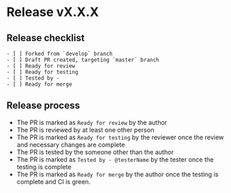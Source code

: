 # Release vX.X.X

## Release checklist

    - [ ] Forked from `develop` branch
    - [ ] Draft PR created, targeting `master` branch
    - [ ] Ready for review
    - [ ] Ready for testing
    - [ ] Tested by -
    - [ ] Ready for merge

## Release process

- The PR is marked as `Ready for review` by the author
- The PR is reviewed by at least one other person
- The PR is marked as `Ready for testing` by the reviewer once the review and necessary changes are complete
- The PR is tested by the someone other than the author
- The PR is marked as `Tested by - @testerName` by the tester once the testing is complete
- The PR is marked as `Ready for merge` by the author once the testing is complete and CI is green.
